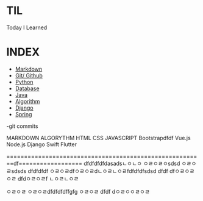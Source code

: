 # TIL

Today I Learned

# INDEX
- [Markdown](https://github.com/HOONY-LEE/TIL/blob/master/Markdown/Markdown.md)
- [Git/ Github](https://github.com/HOONY-LEE/TIL/blob/master/Git/Git.md)
- [Python](https://github.com/HOONY-LEE/TIL/blob/master/Python)
- [Database](https://github.com/HOONY-LEE/TIL/blob/master/Database)
- [Java](https://github.com/HOONY-LEE/TIL/blob/master/Java)
- [Algorithm](https://github.com/HOONY-LEE/TIL/blob/master/Algorithm)
- [Django](https://github.com/HOONY-LEE/TIL/blob/master/Django)
- [Spring](https://github.com/HOONY-LEE/TIL/blob/master/Spring)

-git commits


MARKDOWN
ALGORYTHM
HTML
CSS
JAVASCRIPT
Bootstrapdfdf
Vue.js
Node.js
Django
Swift
Flutter

========================================================df==================
dfdfdfdfdasadsㄴㅇㄴㅇ
ㅇㄹㅇㄹㅇsdsd
ㅇㄹㅇㄹsdsds
dfdfdfdf
ㅇㄹㅇㄹdfㅇㄹㅇㄹdㄴㅇㄹㄴㅇㄹfdfdfdfsdsd
dfdf
dfㅇㄹㅇㄹ
ㅇㄹ
dfdㅇㄹㅇㄹf
ㄴㅇㄹㄴㅇㄹ

ㅇㄹㅇㄹ
ㅇㄹㅇㄹdfdfdfdffgfg
ㅇㄹㅇㄹ
dfdf
dㅇㄹㅇㅇㄹㅇㄹ
